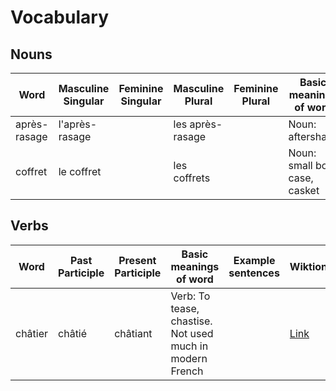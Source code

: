 # Vocabulary
## Nouns
| Word | Masculine Singular | Feminine Singular | Masculine Plural | Feminine Plural | Basic meanings of word | Example sentences | Wiktionary |
| --- | --- | --- | --- | --- | --- | --- | --- |
| après-rasage | l'après-rasage |  | les après-rasage |  | Noun: aftershave |  | [Link](<https://en.wiktionary.org/wiki/après-rasage#French>) |
| coffret | le coffret |  | les coffrets |  | Noun: small box, case, casket |  | [Link](<https://en.wiktionary.org/wiki/coffret#French>) |
## Verbs
| Word | Past Participle | Present Participle | Basic meanings of word | Example sentences | Wiktionary |
| --- | --- | --- | --- | --- | --- |
| châtier | châtié | châtiant | Verb: To tease, chastise. Not used much in modern French |  | [Link](<https://en.wiktionary.org/wiki/châtier#French>) |